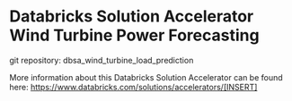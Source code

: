 # Databricks Solution Accelerator Wind Turbine Power Forecasting
git repository: dbsa_wind_turbine_load_prediction

More information about this Databricks Solution Accelerator can be found here: https://www.databricks.com/solutions/accelerators/[INSERT]

